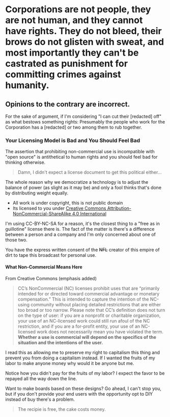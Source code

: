 # Corporations are not people, they are not human, and they cannot have rights. They do not bleed, their brows do not glisten with sweat, and most importantly they can't be castrated as punishment for committing crimes against humanity.

## Opinions to the contrary are incorrect.

For the sake of argument, if I'm considering "I can cut their [redacted] off" as what bestows something rights: Presumably the people who work for the Corporation has a [redacted] or two among them to rub together.

### Your Licensing Model is Bad and You Should Feel Bad

The assertion that prohibiting non-commercial use is incompatible with "open source" is antithetical to human rights and you should feel bad for thinking otherwise.

> Damn, I didn't expect a license document to get this political either...

The whole reason why we democratize a technology is to adjust the balance of power (as slight as it may be) and only a fool thinks that's done by distributing weight equally.

- All work is under copyright, this is not public domain
- Its licensed to you under [Creative Commons Attribution-NonCommercial-ShareAlike 4.0 International](https://creativecommons.org/licenses/by-nc-sa/4.0/)

I'm using CC-BY-NC-SA for a reason, it's the closest thing to a "free as in guillotine" license there is. The fact of the matter is there's a difference between a person and a company and I'm only concerned about one of those two.

You have the express written consent of the ~~NFL~~ creator of this empire of dirt to tape this broadcast for personal use.

#### What Non-Commercial Means Here

From Creative Commons (emphasis added)

>CC’s NonCommercial (NC) licenses prohibit uses that are “primarily intended for or directed toward commercial advantage or monetary compensation.” This is intended to capture the intention of the NC-using community without placing detailed restrictions that are either too broad or too narrow. Please note that CC’s definition does not turn on the type of user: if you are a nonprofit or charitable organization, your use of an NC-licensed work could still run afoul of the NC restriction, and if you are a for-profit entity, your use of an NC-licensed work does not necessarily mean you have violated the term. **Whether a use is commercial will depend on the specifics of the situation and the intentions of the user.**

I read this as allowing me to preserve my right to capitalism this thing and prevent you from doing a capitalism instead. If I wanted the fruits of my labor to make anyone money why would it be anyone but me.

Notice how you didn't pay for the fruits of my labor? I expect the favor to be repayed all the way down the line.

Want to make boards based on these designs? Go ahead, I can't stop you, but if you don't provide your end users with the opportunity opt to DIY instead of buy there's a problem.

>The recipie is free, the cake costs money.